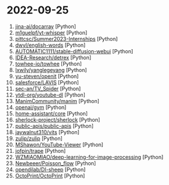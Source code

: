 # 2022-09-25

1. [jina-ai/docarray](https://github.com/jina-ai/docarray "🧬 The data structure for unstructured multimodal data · Neural Search · Vector Search · Document Store") [Python]
2. [m1guelpf/yt-whisper](https://github.com/m1guelpf/yt-whisper "Using OpenAI's Whisper to automatically generate YouTube subtitles") [Python]
3. [pittcsc/Summer2023-Internships](https://github.com/pittcsc/Summer2023-Internships "Collection of Summer 2023 tech internships!") [Python]
4. [dwyl/english-words](https://github.com/dwyl/english-words "📝 A text file containing 479k English words for all your dictionary/word-based projects e.g: auto-completion / autosuggestion") [Python]
5. [AUTOMATIC1111/stable-diffusion-webui](https://github.com/AUTOMATIC1111/stable-diffusion-webui "Stable Diffusion web UI") [Python]
6. [IDEA-Research/detrex](https://github.com/IDEA-Research/detrex "IDEA Open Source Toolbox for Transformer Based Object Detection Algorithms") [Python]
7. [towhee-io/towhee](https://github.com/towhee-io/towhee "Towhee is a framework that is dedicated to making neural data processing pipelines simple and fast.") [Python]
8. [lxwily/yanglegeyang](https://github.com/lxwily/yanglegeyang "羊了个羊通关助手（更新2022-09-24 14:30:00分）全网唯一，禁止盗版！羊了个羊助手，羊了个羊一键闯关。") [Python]
9. [yu-steven/openit](https://github.com/yu-steven/openit "致力于打造免费无感的翻墙环境") [Python]
10. [salesforce/LAVIS](https://github.com/salesforce/LAVIS "LAVIS - A One-stop Library for Language-Vision Intelligence") [Python]
11. [sec-an/TV_Spider](https://github.com/sec-an/TV_Spider "TVBoxOSC 服务端爬虫 Custom Server Spider for Tv Written in Python3") [Python]
12. [ytdl-org/youtube-dl](https://github.com/ytdl-org/youtube-dl "Command-line program to download videos from YouTube.com and other video sites") [Python]
13. [ManimCommunity/manim](https://github.com/ManimCommunity/manim "A community-maintained Python framework for creating mathematical animations.") [Python]
14. [openai/gym](https://github.com/openai/gym "A toolkit for developing and comparing reinforcement learning algorithms.") [Python]
15. [home-assistant/core](https://github.com/home-assistant/core "🏡 Open source home automation that puts local control and privacy first.") [Python]
16. [sherlock-project/sherlock](https://github.com/sherlock-project/sherlock "🔎 Hunt down social media accounts by username across social networks") [Python]
17. [public-apis/public-apis](https://github.com/public-apis/public-apis "A collective list of free APIs") [Python]
18. [jaywalnut310/vits](https://github.com/jaywalnut310/vits "VITS: Conditional Variational Autoencoder with Adversarial Learning for End-to-End Text-to-Speech") [Python]
19. [zulip/zulip](https://github.com/zulip/zulip "Zulip server and web app—powerful open source team chat") [Python]
20. [MShawon/YouTube-Viewer](https://github.com/MShawon/YouTube-Viewer "A multithreaded view bot for YouTube") [Python]
21. [jofpin/trape](https://github.com/jofpin/trape "People tracker on the Internet: OSINT analysis and research tool by Jose Pino") [Python]
22. [WZMIAOMIAO/deep-learning-for-image-processing](https://github.com/WZMIAOMIAO/deep-learning-for-image-processing "deep learning for image processing including classification and object-detection etc.") [Python]
23. [Newbeeer/Poisson_flow](https://github.com/Newbeeer/Poisson_flow "Code for NeurIPS 2022 Paper, Poisson Flow Generative Models") [Python]
24. [opendilab/DI-sheep](https://github.com/opendilab/DI-sheep "深度强化学习 + 羊了个羊（Deep Reinforcement Learning + 3 Tiles Game") [Python]
25. [OctoPrint/OctoPrint](https://github.com/OctoPrint/OctoPrint "OctoPrint is the snappy web interface for your 3D printer!") [Python]
